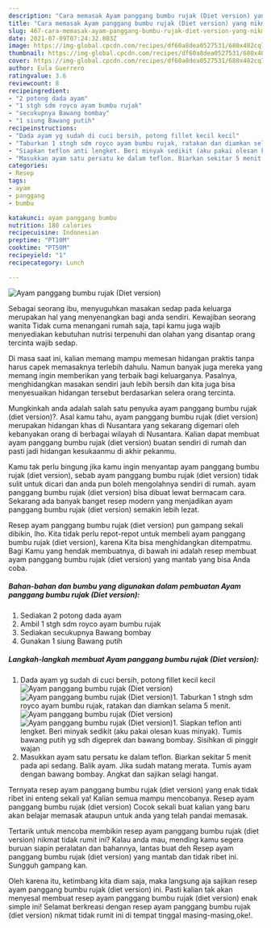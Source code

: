 ```yaml
---
description: "Cara memasak Ayam panggang bumbu rujak (Diet version) yang nikmat dan Mudah Dibuat"
title: "Cara memasak Ayam panggang bumbu rujak (Diet version) yang nikmat dan Mudah Dibuat"
slug: 467-cara-memasak-ayam-panggang-bumbu-rujak-diet-version-yang-nikmat-dan-mudah-dibuat
date: 2021-07-09T07:24:32.803Z
image: https://img-global.cpcdn.com/recipes/df60a8dea0527531/680x482cq70/ayam-panggang-bumbu-rujak-diet-version-foto-resep-utama.jpg
thumbnail: https://img-global.cpcdn.com/recipes/df60a8dea0527531/680x482cq70/ayam-panggang-bumbu-rujak-diet-version-foto-resep-utama.jpg
cover: https://img-global.cpcdn.com/recipes/df60a8dea0527531/680x482cq70/ayam-panggang-bumbu-rujak-diet-version-foto-resep-utama.jpg
author: Eula Guerrero
ratingvalue: 3.6
reviewcount: 8
recipeingredient:
- "2 potong dada ayam"
- "1 stgh sdm royco ayam bumbu rujak"
- "secukupnya Bawang bombay"
- "1 siung Bawang putih"
recipeinstructions:
- "Dada ayam yg sudah di cuci bersih, potong fillet kecil kecil"
- "Taburkan 1 stngh sdm royco ayam bumbu rujak, ratakan dan diamkan selama 5 menit."
- "Siapkan teflon anti lengket. Beri minyak sedikit (aku pakai olesan kuas minyak). Tumis bawang putih yg sdh digeprek dan bawang bombay. Sisihkan di pinggir wajan"
- "Masukkan ayam satu persatu ke dalam teflon. Biarkan sekitar 5 menit pada api sedang. Balik ayam. Jika sudah matang merata. Tumis ayam dengan bawang bombay. Angkat dan sajikan selagi hangat."
categories:
- Resep
tags:
- ayam
- panggang
- bumbu

katakunci: ayam panggang bumbu 
nutrition: 180 calories
recipecuisine: Indonesian
preptime: "PT10M"
cooktime: "PT50M"
recipeyield: "1"
recipecategory: Lunch

---
```



![Ayam panggang bumbu rujak (Diet version)](https://img-global.cpcdn.com/recipes/df60a8dea0527531/680x482cq70/ayam-panggang-bumbu-rujak-diet-version-foto-resep-utama.jpg)

Sebagai seorang ibu, menyuguhkan masakan sedap pada keluarga merupakan hal yang menyenangkan bagi anda sendiri. Kewajiban seorang  wanita Tidak cuma menangani rumah saja, tapi kamu juga wajib menyediakan kebutuhan nutrisi terpenuhi dan olahan yang disantap orang tercinta wajib sedap.

Di masa  saat ini, kalian memang mampu memesan hidangan praktis tanpa harus capek memasaknya terlebih dahulu. Namun banyak juga mereka yang memang ingin memberikan yang terbaik bagi keluarganya. Pasalnya, menghidangkan masakan sendiri jauh lebih bersih dan kita juga bisa menyesuaikan hidangan tersebut berdasarkan selera orang tercinta. 



Mungkinkah anda adalah salah satu penyuka ayam panggang bumbu rujak (diet version)?. Asal kamu tahu, ayam panggang bumbu rujak (diet version) merupakan hidangan khas di Nusantara yang sekarang digemari oleh kebanyakan orang di berbagai wilayah di Nusantara. Kalian dapat membuat ayam panggang bumbu rujak (diet version) buatan sendiri di rumah dan pasti jadi hidangan kesukaanmu di akhir pekanmu.

Kamu tak perlu bingung jika kamu ingin menyantap ayam panggang bumbu rujak (diet version), sebab ayam panggang bumbu rujak (diet version) tidak sulit untuk dicari dan anda pun boleh mengolahnya sendiri di rumah. ayam panggang bumbu rujak (diet version) bisa dibuat lewat bermacam cara. Sekarang ada banyak banget resep modern yang menjadikan ayam panggang bumbu rujak (diet version) semakin lebih lezat.

Resep ayam panggang bumbu rujak (diet version) pun gampang sekali dibikin, lho. Kita tidak perlu repot-repot untuk membeli ayam panggang bumbu rujak (diet version), karena Kita bisa menghidangkan ditempatmu. Bagi Kamu yang hendak membuatnya, di bawah ini adalah resep membuat ayam panggang bumbu rujak (diet version) yang mantab yang bisa Anda coba.

<!--inarticleads1-->

##### Bahan-bahan dan bumbu yang digunakan dalam pembuatan Ayam panggang bumbu rujak (Diet version):

1. Sediakan 2 potong dada ayam
1. Ambil 1 stgh sdm royco ayam bumbu rujak
1. Sediakan secukupnya Bawang bombay
1. Gunakan 1 siung Bawang putih




<!--inarticleads2-->

##### Langkah-langkah membuat Ayam panggang bumbu rujak (Diet version):

1. Dada ayam yg sudah di cuci bersih, potong fillet kecil kecil
<img src="https://img-global.cpcdn.com/steps/9916f744f9eeba74/160x128cq70/ayam-panggang-bumbu-rujak-diet-version-langkah-memasak-1-foto.jpg" alt="Ayam panggang bumbu rujak (Diet version)"><img src="https://img-global.cpcdn.com/steps/3fe459b364cb5f20/160x128cq70/ayam-panggang-bumbu-rujak-diet-version-langkah-memasak-1-foto.jpg" alt="Ayam panggang bumbu rujak (Diet version)">1. Taburkan 1 stngh sdm royco ayam bumbu rujak, ratakan dan diamkan selama 5 menit.
<img src="https://img-global.cpcdn.com/steps/8d46415ca56fcb12/160x128cq70/ayam-panggang-bumbu-rujak-diet-version-langkah-memasak-2-foto.jpg" alt="Ayam panggang bumbu rujak (Diet version)"><img src="https://img-global.cpcdn.com/steps/194240f349172794/160x128cq70/ayam-panggang-bumbu-rujak-diet-version-langkah-memasak-2-foto.jpg" alt="Ayam panggang bumbu rujak (Diet version)">1. Siapkan teflon anti lengket. Beri minyak sedikit (aku pakai olesan kuas minyak). Tumis bawang putih yg sdh digeprek dan bawang bombay. Sisihkan di pinggir wajan
1. Masukkan ayam satu persatu ke dalam teflon. Biarkan sekitar 5 menit pada api sedang. Balik ayam. Jika sudah matang merata. Tumis ayam dengan bawang bombay. Angkat dan sajikan selagi hangat.




Ternyata resep ayam panggang bumbu rujak (diet version) yang enak tidak ribet ini enteng sekali ya! Kalian semua mampu mencobanya. Resep ayam panggang bumbu rujak (diet version) Cocok sekali buat kalian yang baru akan belajar memasak ataupun untuk anda yang telah pandai memasak.

Tertarik untuk mencoba membikin resep ayam panggang bumbu rujak (diet version) nikmat tidak rumit ini? Kalau anda mau, mending kamu segera buruan siapin peralatan dan bahannya, lantas buat deh Resep ayam panggang bumbu rujak (diet version) yang mantab dan tidak ribet ini. Sungguh gampang kan. 

Oleh karena itu, ketimbang kita diam saja, maka langsung aja sajikan resep ayam panggang bumbu rujak (diet version) ini. Pasti kalian tak akan menyesal membuat resep ayam panggang bumbu rujak (diet version) enak simple ini! Selamat berkreasi dengan resep ayam panggang bumbu rujak (diet version) nikmat tidak rumit ini di tempat tinggal masing-masing,oke!.

